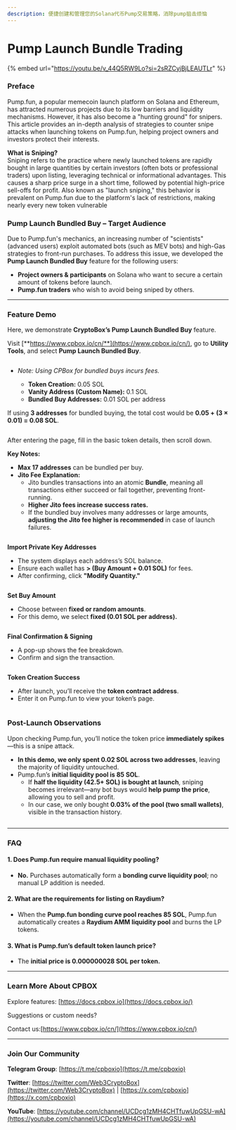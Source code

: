 ```yaml
---
description: 便捷创建和管理您的Solana代币Pump交易策略，消除pump狙击烦恼
---
```


# Pump Launch Bundle Trading

{% embed url="https://youtu.be/v_44Q5RW9Lo?si=2sRZCyjBjLEAUTLr" %}

### **Preface**

Pump.fun, a popular memecoin launch platform on Solana and Ethereum, has attracted numerous projects due to its low barriers and liquidity mechanisms. However, it has also become a "hunting ground" for snipers. This article provides an in-depth analysis of strategies to counter snipe attacks when launching tokens on Pump.fun, helping project owners and investors protect their interests.

**What is Sniping?**\
Sniping refers to the practice where newly launched tokens are rapidly bought in large quantities by certain investors (often bots or professional traders) upon listing, leveraging technical or informational advantages. This causes a sharp price surge in a short time, followed by potential high-price sell-offs for profit. Also known as "launch sniping," this behavior is prevalent on Pump.fun due to the platform's lack of restrictions, making nearly every new token vulnerable

### **Pump Launch Bundled Buy – Target Audience**

Due to Pump.fun's mechanics, an increasing number of "scientists" (advanced users) exploit automated bots (such as MEV bots) and high-Gas strategies to front-run purchases. To address this issue, we developed the **Pump Launch Bundled Buy** feature for the following users:

* **Project owners & participants** on Solana who want to secure a certain amount of tokens before launch.
* **Pump.fun traders** who wish to avoid being sniped by others.

***

### **Feature Demo**

Here, we demonstrate **CryptoBox’s Pump Launch Bundled Buy** feature.

Visit [**https://www.cpbox.io/cn/**](https://www.cpbox.io/cn/), go to **Utility Tools**, and select **Pump Launch Bundled Buy**.

<figure><img src="../../.gitbook/assets/image.png" alt=""><figcaption></figcaption></figure>

*   _Note: Using CPBox for bundled buys incurs fees._

    * **Token Creation:** 0.05 SOL
    * **Vanity Address (Custom Name):** 0.1 SOL
    * **Bundled Buy Addresses:** 0.01 SOL per address



&#x20;If using **3 addresses** for bundled buying, the total cost would be **0.05 + (3 × 0.01) = 0.08 SOL**.

<figure><img src="../../.gitbook/assets/image (1).png" alt=""><figcaption></figcaption></figure>

After entering the page, fill in the basic token details, then scroll down.

**Key Notes:**

* **Max 17 addresses** can be bundled per buy.
* **Jito Fee Explanation:**
  * Jito bundles transactions into an atomic **Bundle**, meaning all transactions either succeed or fail together, preventing front-running.
  * **Higher Jito fees increase success rates.**
  * If the bundled buy involves many addresses or large amounts, **adjusting the Jito fee higher is recommended** in case of launch failures.

<figure><img src="../../.gitbook/assets/image (2).png" alt=""><figcaption></figcaption></figure>

**Import Private Key Addresses**

* The system displays each address’s SOL balance.
* Ensure each wallet has **> (Buy Amount + 0.01 SOL)** for fees.
* After confirming, click **"Modify Quantity."**

<figure><img src="../../.gitbook/assets/image (3).png" alt=""><figcaption></figcaption></figure>

**Set Buy Amount**

* Choose between **fixed or random amounts**.
* For this demo, we select **fixed (0.01 SOL per address).**

<figure><img src="../../.gitbook/assets/image (5).png" alt=""><figcaption></figcaption></figure>

**Final Confirmation & Signing**

* A pop-up shows the fee breakdown.
* Confirm and sign the transaction.

<figure><img src="../../.gitbook/assets/image (7).png" alt=""><figcaption></figcaption></figure>

**Token Creation Success**

* After launch, you’ll receive the **token contract address**.
* Enter it on Pump.fun to view your token’s page.

<figure><img src="../../.gitbook/assets/image (8).png" alt=""><figcaption></figcaption></figure>

### **Post-Launch Observations**

Upon checking Pump.fun, you’ll notice the token price **immediately spikes**—this is a snipe attack.

* **In this demo, we only spent 0.02 SOL across two addresses**, leaving the majority of liquidity untouched.
* Pump.fun’s **initial liquidity pool is 85 SOL**.
  * If **half the liquidity (42.5+ SOL) is bought at launch**, sniping becomes irrelevant—any bot buys would **help pump the price**, allowing you to sell and profit.
  * In our case, we only bought **0.03% of the pool (two small wallets)**, visible in the transaction history.

<figure><img src="../../.gitbook/assets/image (10).png" alt=""><figcaption></figcaption></figure>

***

### **FAQ**

#### **1. Does Pump.fun require manual liquidity pooling?**

* **No.** Purchases automatically form a **bonding curve liquidity pool**; no manual LP addition is needed.

#### **2. What are the requirements for listing on Raydium?**

* When the **Pump.fun bonding curve pool reaches 85 SOL**, Pump.fun automatically creates a **Raydium AMM liquidity pool** and burns the LP tokens.

#### **3. What is Pump.fun’s default token launch price?**

* The **initial price is 0.000000028 SOL per token.**

***

### **Learn More About CPBOX** <a href="#learn-more-about-cpbox" id="learn-more-about-cpbox"></a>

Explore features: [https://docs.cpbox.io](https://docs.cpbox.io/)

Suggestions or custom needs?

Contact us:[https://www.cpbox.io/cn/](https://www.cpbox.io/cn/)

***

### **Join Our Community** <a href="#join-our-community" id="join-our-community"></a>

**Telegram Group**: [https://t.me/cpboxio](https://t.me/cpboxio)

**Twitter**: [https://twitter.com/Web3CryptoBox](https://twitter.com/Web3CryptoBox) | [https://x.com/cpboxio](https://x.com/cpboxio)

**YouTube**: [https://youtube.com/channel/UCDcg1zMH4CHTfuwUpGSU-wA](https://youtube.com/channel/UCDcg1zMH4CHTfuwUpGSU-wA)
